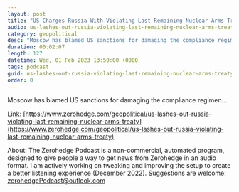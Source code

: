```yaml
---
layout: post
title: "US Charges Russia With Violating Last Remaining Nuclear Arms Treaty"
audio: us-lashes-out-russia-violating-last-remaining-nuclear-arms-treaty-0
category: geopolitical
desc: "Moscow has blamed US sanctions for damaging the compliance regimen..."
duration: 00:02:07
length: 127
datetime: Wed, 01 Feb 2023 13:50:00 +0000
tags: podcast
guid: us-lashes-out-russia-violating-last-remaining-nuclear-arms-treaty-0
order: 0
---
```

Moscow has blamed US sanctions for damaging the compliance regimen...

Link: [https://www.zerohedge.com/geopolitical/us-lashes-out-russia-violating-last-remaining-nuclear-arms-treaty](https://www.zerohedge.com/geopolitical/us-lashes-out-russia-violating-last-remaining-nuclear-arms-treaty)

About: The Zerohedge Podcast is a non-commercial, automated program, designed to give people a way to get news from Zerohedge in an audio format.  I am actively working on tweaking and improving the setup to create a better listening experience (December 2022).  Suggestions are welcome: [zerohedgePodcast@outlook.com](mailto:zerohedgePodcast@outlook.com)